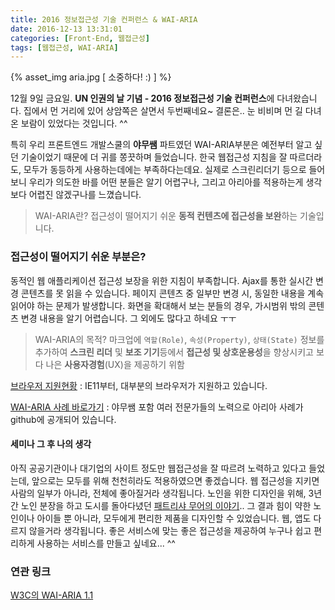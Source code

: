```yaml
---
title: 2016 정보접근성 기술 컨퍼런스 & WAI-ARIA
date: 2016-12-13 13:31:01
categories: [Front-End, 웹접근성]
tags: [웹접근성, WAI-ARIA]
---
```


{% asset_img aria.jpg [ 소중하다! :) ] %}

12월 9일 금요일. **UN 인권의 날 기념 - 2016 정보접근성 기술 컨퍼런스**에 다녀왔습니다. 
집에서 먼 거리에 있어 상암쪽은 살면서 두번째네요~ 
결론은.. 눈 비비며 먼 길 다녀온 보람이 있었다는 것입니다. ^^

특히 우리 프론트엔드 개발스쿨의 **야무쌤** 파트였던 WAI-ARIA부분은 예전부터 알고 싶던 기술이었기 때문에 더 귀를 쫑끗하며 들었습니다. 
한국 웹접근성 지침을 잘 따르더라도, 모두가 동등하게 사용하는데에는 부족하다는데요. 
실제로 스크린리더기 등으로 들어보니 우리가 의도한 바를 어떤 분들은 알기 어렵구나, 그리고 아리아를 적용하는게 생각보다 어렵진 않겠구나를 느꼈습니다. 

> WAI-ARIA란?
접근성이 떨어지기 쉬운 **동적 컨텐츠에 접근성을 보완**하는 기술입니다. 

### 접근성이 떨어지기 쉬운 부분은?
동적인 웹 애플리케이션 접근성 보장을 위한 지침이 부족합니다.
Ajax를 통한 실시간 변경 콘텐츠를 못 읽을 수 있습니다.
페이지 콘텐츠 중 일부만 변경 시, 동일한 내용을 계속 읽어야 하는 문제가 발생합니다. 
화면을 확대해서 보는 분들의 경우, 가시범위 밖의 콘텐츠 변경 내용을 알기 어렵습니다. 
그 외에도 많다고 하네요 ㅜㅜ 

> WAI-ARIA의 목적?
마크업에 `역할(Role)`, `속성(Property)`, `상태(State)` 정보를 추가하여
**스크린 리더** 및 **보조 기기**등에서 **접근성 및 상호운용성**을 향상시키고
보다 나은 **사용자경험**(UX)을 제공하기 위함 

[브라우저 지원현황](http://caniuse.com/#search=wai-aria) 
: IE11부터, 대부분의 브라우저가 지원하고 있습니다. 

[WAI-ARIA 사례 바로가기](https://github.com/niawa/ARIA)
: 야무쌤 포함 여러 전문가들의 노력으로 아리아 사례가 github에 공개되어 있습니다. 

#### 세미나 그 후 나의 생각 
아직 공공기관이나 대기업의 사이트 정도만 웹접근성을 잘 따르려 노력하고 있다고 들었는데, 앞으로는 모두를 위해 천천히라도 적용하였으면 좋겠습니다. 
웹 접근성을 지키면 사람의 일부가 아니라, 전체에 좋아질거라 생각됩니다. 
노인을 위한 디자인을 위해, 3년간 노인 분장을 하고 도시를 돌아다녔던 [패트리샤 무어의 이야기](http://m.post.naver.com/viewer/postView.nhn?volumeNo=3353175&memberNo=22225909&vType=VERTICAL).. 그 결과 힘이 약한 노인이나 아이들 뿐 아니라, 모두에게 편리한 제품을 디자인할 수 있었습니다. 
웹, 앱도 다르지 않을거라 생각됩니다. 좋은 서비스에 맞는 좋은 접근성을 제공하여 누구나 쉽고 편리하게 사용하는 서비스를 만들고 싶네요... ^^ 

### 연관 링크
[W3C의 WAI-ARIA 1.1](https://www.w3.org/TR/wai-aria-1.1/)